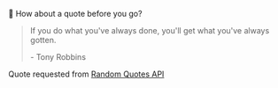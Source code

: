 📣 How about a quote before you go?

> If you do what you've always done, you'll get what you've always gotten.
>
> <p>- Tony Robbins</p>

Quote requested from [Random Quotes API](https://github.com/lukePeavey/quotable)
